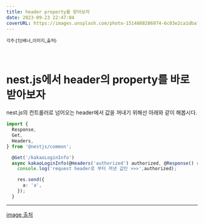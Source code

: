 ```yaml
---
title: header property를 받아보자
date: 2023-09-23 22:47:04
coverURL: https://images.unsplash.com/photo-1514888286974-6c03e2ca1dba?ixlib=rb-4.0.3&ixid=M3wxMjA3fDB8MHxwaG90by1wYWdlfHx8fGVufDB8fHx8fA%3D%3D&auto=format&fit=crop&w=2886&q=80
---
```

<sup>
	각주:[1](배너_이미지_출처)
</sup>
<br />
<br />
<br />

# nest.js에서 header의 property를 바로 받아보자

nest.js의 컨트롤러로 넘어오는 header에서 값을 꺼내기 위해선 아래와 같이
해봅시다.

```ts
import {
  Response,
  Get,
  Headers,
} from '@nestjs/common';

  @Get('/kakaoLoginInfo')
  async kakaoLoginInfo(@Headers('authorized') authorized, @Response() res) {
    console.log('request header로 부터 꺼낸 값인 >>>',authorized);

    res.send({
      a: 'a',
    });
  }
```


---

<a name="배너 이미지 출처" href="https://images.unsplash.com/photo-1514888286974-6c03e2ca1dba?ixlib=rb-4.0.3&ixid=M3wxMjA3fDB8MHxwaG90by1wYWdlfHx8fGVufDB8fHx8fA%3D%3D&auto=format&fit=crop&w=2886&q=80">image 출처</a>
